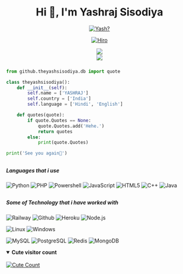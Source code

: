 
<h1 align="center">Hi 👋, I'm Yashraj Sisodiya</h1>

<p align="center">
  <a href="https://wa.me/+917389022061?text=Hey%20Yash"><img src="https://readme-typing-svg.herokuapp.com?color=%2336BCF7&vCenter=true&width=430&lines=An+undergraduate+student+from+SVIIT." alt="Yash?">
</p>

<p align="center"> <a href="https://wa.me/+917389022061?text=Hey%20Yash"><img src="https://te.legra.ph/file/a5a6c5f7c655a4046d8c1.jpg" alt="Hiro"></a>

<div align="center">
<img src="https://github-readme-stats.vercel.app/api?username=theyashsisodia&theme=react&show_icons=true&count_private=true">
</div>
<div align="center">
<img src="https://github-readme-stats.vercel.app/api/top-langs/?username=theyashsisodia&theme=tokyonight&layout=compact&langs_count=5">
</div>

###

```python
from github.theyashsisodiya.db import quote

class theyashsisodiya():
    def __init__(self):
        self.name = ['YASHRAJ']
        self.country = ['India']
        self.language = ['Hindi', 'English']

    def quotes(quote):
        if quote.Quotes == None:
            quote.Quotes.add('Hehe.')
            return quotes
        else:
            print(quote.Quotes)

print('See you again👋')
```

##
##### Languages that i use

![Python](https://img.shields.io/badge/-Python-000000?style=flat&logo=python)
![PHP](https://img.shields.io/badge/-PHP-000000?style=flat&logo=php)
![Powershell](https://img.shields.io/badge/-PowerShell-000000?style=flat&logo=powershell)
![JavaScript](https://img.shields.io/badge/-JavaScript-000000?style=flat&logo=javascript)
![HTML5](https://img.shields.io/badge/-HTML5-000000?style=flat&logo=html5)
![C++](https://img.shields.io/badge/-C++-000000?style=flat&logo=c%2B%2B)
![Java](https://img.shields.io/badge/-Java-000000?style=flat&logo=java)
##
##### Some of Technology that i have worked with

![Railway](https://img.shields.io/badge/-Railway-222222?style=flat&logo=railway&logoColor=white)
![Github](https://img.shields.io/badge/-GitHub-222222?style=flat&logo=github&logoColor=white)
![Heroku](https://img.shields.io/badge/-Heroku-222222?style=flat&logo=heroku&logoColor=white)
![Node.js](https://img.shields.io/badge/-Node.js-222222?style=flat&logo=node.js&logoColor=white)

![Linux](https://img.shields.io/badge/OS-Linux-blue?&logo=Linux)
![Windows](https://img.shields.io/badge/OS-Windows-blue?&logo=Windows)

![MySQL](https://img.shields.io/badge/MySQL-white?&logo=MySQL)
![PostgreSQL](https://img.shields.io/badge/PostgreSQL-white?&logo=PostgreSQL)
![Redis](https://img.shields.io/badge/Redis-white?&logo=Redis)
![MongoDB](https://img.shields.io/badge/MongoDB-white?&logo=MongoDB)

<details open>
<summary><b>Cute visitor count</b></summary>
<br>
<a href="https://t.me/theyashsisodiya"><img alt="Cute Count" src="https://count.getloli.com/get/@theyashsisodiya?theme=rule34" /></a>
</details>
